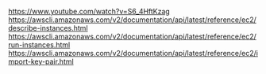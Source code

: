 https://www.youtube.com/watch?v=S6_4HftKzag
https://awscli.amazonaws.com/v2/documentation/api/latest/reference/ec2/describe-instances.html
https://awscli.amazonaws.com/v2/documentation/api/latest/reference/ec2/run-instances.html
https://awscli.amazonaws.com/v2/documentation/api/latest/reference/ec2/import-key-pair.html